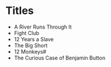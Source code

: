 # Titles

- A River Runs Through It
- Fight Club
- 12 Years a Slave
- The Big Short
- 12 Monkeys#
- The Curious Case of Benjamin Button
